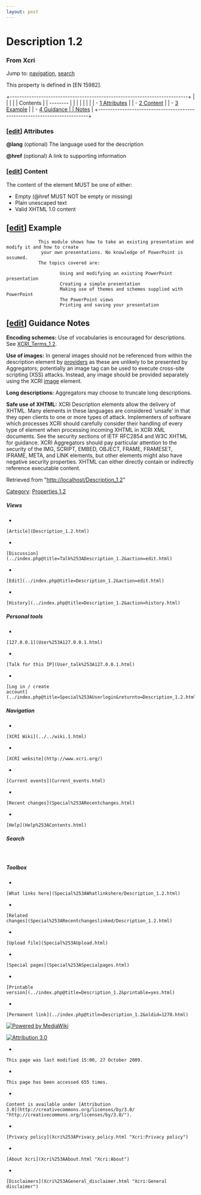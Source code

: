 ```yaml
---
layout: post
---
```








Description 1.2 
===============













### From Xcri 







Jump to: [navigation](Description_1.2.html#column-one),
[search](Description_1.2.html#searchInput)



This property is defined in \[EN 15982\].

+--------------------------------------------------------------------------+
|                                                       |
|                                                                          |
| Contents                                                                 |
| --------                                                                 |
|                                                                          |
|                                                                    |
|                                                                          |
| -   [1 Attributes](Description_1.2.html#Attributes)  |
| -   [2 Content](Description_1.2.html#Content)        |
| -   [3 Example](Description_1.2.html#Example)        |
| -   [4 Guidance     |
|     Notes](Description_1.2.html#Guidance_Notes)                   |
+--------------------------------------------------------------------------+


### \[[edit](../index.php@title=Description_1.2&action=edit&section=1.html "Edit section: Attributes")\] Attributes

**@lang** (optional) The language used for the description

**@href** (optional) A link to supporting information


### \[[edit](../index.php@title=Description_1.2&action=edit&section=2.html "Edit section: Content")\] Content

The content of the element MUST be one of either:

-   Empty (@href MUST NOT be empty or missing)
-   Plain unescaped text
-   Valid XHTML 1.0 content


\[[edit](../index.php@title=Description_1.2&action=edit&section=3.html "Edit section: Example")\] Example
---------------------------------------------------------------------------------------------------------------------------------------------------------------------------

        
            
                This module shows how to take an existing presentation and modify it and how to create 
                 your own presentations. No knowledge of PowerPoint is assumed.
                The topics covered are:
                    
                        Using and modifying an existing PowerPoint presentation 
                        Creating a simple presentation 
                        Making use of themes and schemes supplied with PowerPoint 
                        The PowerPoint views 
                        Printing and saving your presentation
                    
                 
                    
        


\[[edit](../index.php@title=Description_1.2&action=edit&section=4.html "Edit section: Guidance Notes")\] Guidance Notes
-----------------------------------------------------------------------------------------------------------------------------------------------------------------------------------------

**Encoding schemes:** Use of vocabularies is encouraged for
descriptions. See
[XCRI\_Terms\_1.2](XCRI_Terms_1.2.html "XCRI Terms 1.2").

**Use of images:** In general images should not be referenced from
within the description element by [providers](Provider.html "Provider")
as these are unlikely to be presented by Aggregators; potentially an
image tag can be used to execute cross-site scripting (XSS) attacks.
Instead, any image should be provided separately using the XCRI
[image](Image.html "Image") element.

**Long descriptions:** Aggregators may choose to truncate long
descriptions.

**Safe use of XHTML:** XCRI Description elements allow the delivery of
XHTML. Many elements in these languages are considered 'unsafe' in that
they open clients to one or more types of attack. Implementers of
software which processes XCRI should carefully consider their handling
of every type of element when processing incoming XHTML in XCRI XML
documents. See the security sections of IETF RFC2854 and W3C XHTML for
guidance. XCRI Aggregators should pay particular attention to the
security of the IMG, SCRIPT, EMBED, OBJECT, FRAME, FRAMESET, IFRAME,
META, and LINK elements, but other elements might also have negative
security properties. XHTML can either directly contain or indirectly
reference executable content.



Retrieved from
"[http://localhost/Description\_1.2](Description_1.2.html)"





[Category](Special%253ACategories.html "Special:Categories"): [Properties
1.2](Category%253AProperties_1.2.html "Category:Properties 1.2")

















##### Views



-   

    

    [Article](Description_1.2.html)
-   

    

    [Discussion](../index.php@title=Talk%253ADescription_1.2&action=edit.html)
-   

    

    [Edit](../index.php@title=Description_1.2&action=edit.html)
-   

    

    [History](../index.php@title=Description_1.2&action=history.html)







##### Personal tools



-   

    

    [127.0.0.1](User%253A127.0.0.1.html)
-   

    

    [Talk for this IP](User_talk%253A127.0.0.1.html)
-   

    

    [Log in / create
    account](../index.php@title=Special%253AUserlogin&returnto=Description_1.2.html)











[](../../wiki.1.html "XCRI Wiki")





##### Navigation



-   

    

    [XCRI Wiki](../../wiki.1.html)
-   

    

    [XCRI website](http://www.xcri.org/)
-   

    

    [Current events](Current_events.html)
-   

    

    [Recent changes](Special%253ARecentchanges.html)
-   

    

    [Help](Help%253AContents.html)







##### Search





 









##### Toolbox



-   

    

    [What links here](Special%253AWhatlinkshere/Description_1.2.html)
-   

    

    [Related
    changes](Special%253ARecentchangeslinked/Description_1.2.html)
-   

    

    [Upload file](Special%253AUpload.html)
-   

    

    [Special pages](Special%253ASpecialpages.html)
-   

    

    [Printable
    version](../index.php@title=Description_1.2&printable=yes.html)
-   

    

    [Permanent link](../index.php@title=Description_1.2&oldid=1270.html)















[![Powered by
MediaWiki](../skins/common/images/poweredby_mediawiki_88x31.png)](http://www.mediawiki.org/)





[![Attribution 3.0
](http://i.creativecommons.org/l/by/3.0/88x31.png)](http://creativecommons.org/licenses/by/3.0/)



-   

    

    This page was last modified 15:00, 27 October 2009.
-   

    

    This page has been accessed 655 times.
-   

    

    Content is available under [Attribution
    3.0](http://creativecommons.org/licenses/by/3.0/ "http://creativecommons.org/licenses/by/3.0/").
-   

    

    [Privacy policy](Xcri%253APrivacy_policy.html "Xcri:Privacy policy")
-   

    

    [About Xcri](Xcri%253AAbout.html "Xcri:About")
-   

    

    [Disclaimers](Xcri%253AGeneral_disclaimer.html "Xcri:General disclaimer")




